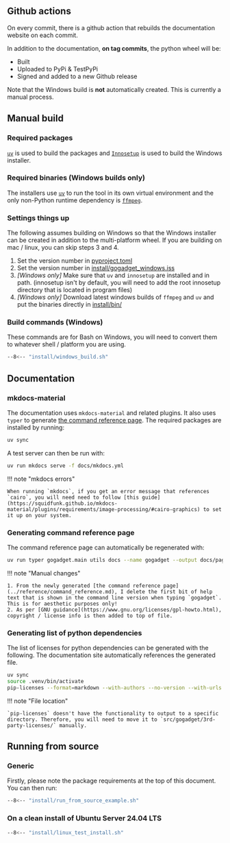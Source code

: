 <!-- Copyright: © 2024 Jonathan Fox
License: GNU AGPL, version 3 or later; http://www.gnu.org/licenses/agpl.html
Full source code: https://github.com/jonathanfox5/gogadget -->

## Github actions

On every commit, there is a github action that rebuilds the documentation website on each commit.

In addition to the documentation, **on tag commits**, the python wheel will be:

- Built
- Uploaded to PyPi & TestPyPi
- Signed and added to a new Github release

Note that the Windows build is **not** automatically created. This is currently a manual process.

## Manual build

### Required packages

[`uv`](https://docs.astral.sh/uv/) is used to build the packages and [`Innosetup`](https://jrsoftware.org/isinfo.php) is used to build the Windows installer.

### Required binaries (Windows builds only)

The installers use [`uv`](https://docs.astral.sh/uv/) to run the tool in its own virtual environment and the only non-Python runtime dependency is [`ffmpeg`](https://ffmpeg.org).

### Settings things up

The following assumes building on Windows so that the Windows installer can be created in addition to the multi-platform wheel. If you are building on mac / linux, you can skip steps 3 and 4.

1. Set the version number in [pyproject.toml](https://github.com/jonathanfox5/gogadget/blob/main/pyproject.toml)
2. Set the version number in [install/gogadget_windows.iss](https://github.com/jonathanfox5/gogadget/blob/main/install/gogadget_windows.iss)
3. _[Windows only]_ Make sure that `uv` and `innosetup` are installed and in path. (innosetup isn't by default, you will need to add the root innosetup directory that is located in program files)
4. _[Windows only]_ Download latest windows builds of `ffmpeg` and `uv` and put the binaries directly in [install/bin/](https://github.com/jonathanfox5/gogadget/tree/main/install/bin/)

### Build commands (Windows)

These commands are for Bash on Windows, you will need to convert them to whatever shell / platform you are using.

```sh title="install/windows_build.sh"
--8<-- "install/windows_build.sh"
```

## Documentation

### mkdocs-material

The documentation uses `mkdocs-material` and related plugins. It also uses `typer` to generate [the command reference page](../reference/command_reference.md). The required packages are installed by running:

```sh
uv sync
```

A test server can then be run with:

```sh
uv run mkdocs serve -f docs/mkdocs.yml
```

!!! note "mkdocs errors"

    When running `mkdocs`, if you get an error message that references `cairo`, you will need need to follow [this guide](https://squidfunk.github.io/mkdocs-material/plugins/requirements/image-processing/#cairo-graphics) to set it up on your system.

### Generating command reference page

The command reference page can automatically be regenerated with:

```sh
uv run typer gogadget.main utils docs --name gogadget --output docs/pages/reference/command_reference.md
```

!!! note "Manual changes"

    1. From the newly generated [the command reference page](../reference/command_reference.md), I delete the first bit of help text that is shown in the command line version when typing `gogadget`. This is for aesthetic purposes only!
    2. As per [GNU guidance](https://www.gnu.org/licenses/gpl-howto.html), copyright / license info is then added to top of file.

### Generating list of python dependencies

The list of licenses for python dependencies can be generated with the following. The documentation site automatically references the generated file.

```sh
uv sync
source .venv/bin/activate
pip-licenses --format=markdown --with-authors --no-version --with-urls --with-system --order=license --output-file=src/gogadget/3rd-party-licences/license_listing_for_python_dependencies.md
```

!!! note "File location"

    `pip-licenses` doesn't have the functionality to output to a specific directory. Therefore, you will need to move it to `src/gogadget/3rd-party-licenses/` manually.

## Running from source

### Generic

Firstly, please note the package requirements at the top of this document. You can then run:

```sh title="install/run_from_source_example.sh"
--8<-- "install/run_from_source_example.sh"
```

### On a clean install of Ubuntu Server 24.04 LTS

```sh title="install/linux_test_install.sh"
--8<-- "install/linux_test_install.sh"
```
